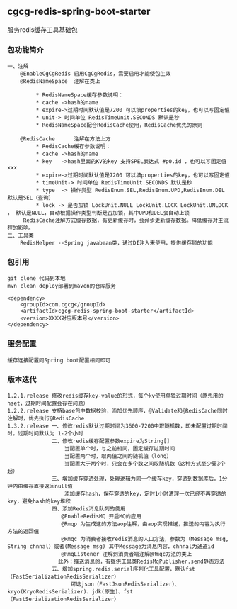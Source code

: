 ## cgcg-redis-spring-boot-starter

服务redis缓存工具基础包

### 包功能简介

    一、注解
        @EnableCgCgRedis 启用CgCgRedis，需要启用才能使包生效
        @RedisNameSpace  注解在类上
            
             * RedisNameSpace缓存参数说明：
             * cache ->hash的name
             * expire->过期时间默认值是7200 可以填properties的key，也可以写固定值
             * unit-> 时间单位 RedisTimeUnit.SECONDS 默认是秒
             * RedisNameSpace配合RedisCache使用，RedisCache优先的原则
            
        @RedisCache      注解在方法上方
             * RedisCache缓存参数说明：
             * cache ->hash的name
             * key   ->hash里面的KV的key 支持SPEL表达式 #p0.id ，也可以写固定值 xxx
             * expire->过期时间默认值是7200 可以填properties的key，也可以写固定值
             * timeUnit-> 时间单位 RedisTimeUnit.SECONDS 默认是秒
             * type  -> 操作类型 RedisEnum.SEL,RedisEnum.UPD,RedisEnum.DEL 默认是SEL（查询）
             * lock -> 是否加锁 LockUnit.NULL LockUnit.LOCK LockUnit.UNLOCK ， 默认是NULL，自动根据操作类型判断是否加锁，其中UPD和DEL会自动上锁
         RedisCache注解方式缓存数据，有更新缓存时，会异步更新缓存数据。降低缓存对主流程的影响。
    二、工具类
        RedisHelper --Spring javabean类，通过DI注入来使用，提供缓存锁的功能

### 包引用

    git clone 代码到本地
    mvn clean deploy部署到maven的仓库服务
    
    <dependency>
        <groupId>com.cgcg</groupId>
        <artifactId>cgcg-redis-spring-boot-starter</artifactId>
        <version>XXXX对应版本号</version>    
    </dependency>

### 服务配置

    缓存连接配置同Spring boot配置相同即可

### 版本迭代

    1.2.1.release 修改redis缓存key-value的形式，每个kv使用单独过期时间（原先用的hset，过期时间配置会存在问题）
    1.2.2.release 支持base包中数据校验，添加优先顺序，@Validate和@RedisCache同时注解时，优先执行@RedisCache
    1.3.2.release 一、修改redis默认过期时间为3600-7200中取随机数，即未配置过期时间时，过期时间默认为 1-2个小时
                  二、修改redis缓存配置参数expire为String[]
                      当配置单个时，与之前相同，固定缓存过期时间
                      当配置两个时，取两值之间的随机值（long）
                      当配置大于两个时，只会在多个数之间取随机数（这种方式至少要3个起）
                  三、增加缓存穿透处理，处理逻辑为同一个缓存key，穿透到数据库后，1分钟内由缓存直接返回null值
                      添加缓存hash，保存穿透的key，定时1小时清理一次已经不再穿透的key，避免hash的key堆积
                  四、添加Redis消息队列的使用
                     @EnableRedisMQ 开启MQ的应用
                     @Rmqp 为生成这的方法aop注解，由aop实现推送，推送的内容为执行方法的返回值
                     @Rmqc 为消费者接收redis消息的入口方法，参数为（Message msg, String chnnal）或者(Message msg) 其中Message为消息内容，chnnal为通道id
                     @RmqListener 注解到消费者端注解@Rmqc方法的类上
                    此外：推送消息的，有提供工具类RedisMqPublisher.send静态方法
                  五、增加spring.redis.serial序列化工具配置，默认fst（FastSerializationRedisSerializer）
                        可选json（FastJsonRedisSerializer）、kryo(KryoRedisSerializer)、jdk(原生)、fst（FastSerializationRedisSerializer）